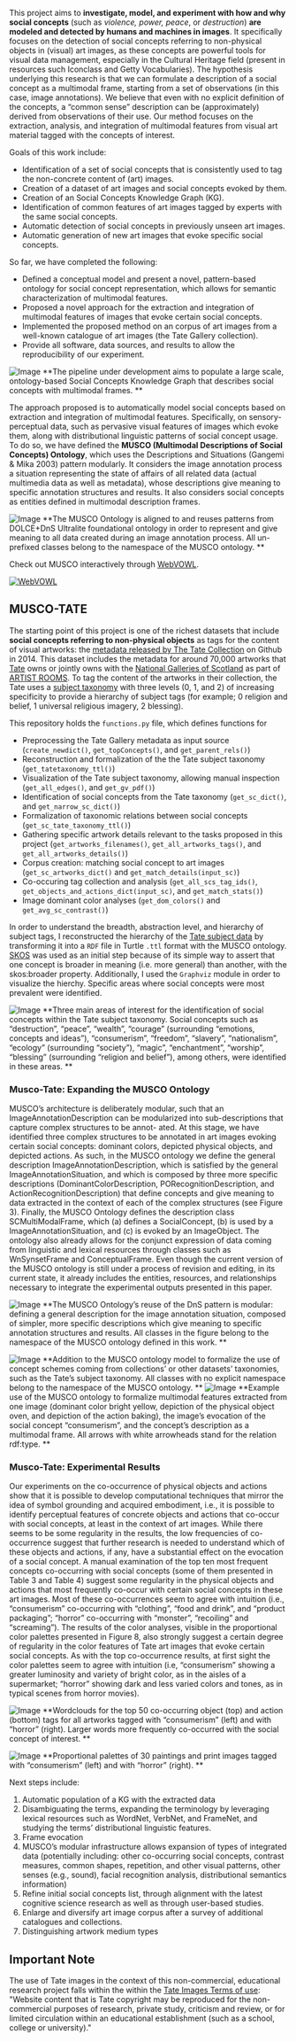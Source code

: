 This project aims to **investigate, model, and experiment with how and why social concepts** (such as *violence, power, peace*, or *destruction*) **are modeled and detected by humans and machines in images**. It specifically focuses on the detection of social concepts referring to non-physical objects in (visual) art images, as these concepts are powerful tools for visual data management, especially in the Cultural Heritage field (present in resources such Iconclass and Getty Vocabularies). The hypothesis underlying this research is that we can formulate a description of a social concept as a multimodal frame, starting from a set of observations (in this case, image annotations). We believe that even with no explicit definition of the concepts,  a “common sense” description can be (approximately) derived from observations of their use. Our method focuses on the extraction, analysis, and integration of multimodal features from visual art material tagged with the concepts of interest. 

Goals of this work include:
* Identification of a set of social concepts that is consistently used to tag the non-concrete content of (art) images.
* Creation of a dataset of art images and social concepts evoked by them.
* Creation of an Social Concepts Knowledge Graph (KG).
* Identification of common features of art images tagged by experts with the same social concepts.
* Automatic detection of social concepts in previously unseen art images.
* Automatic generation of new art images that evoke specific social concepts.

So far, we have completed the following:

* Defined a conceptual model and present a novel, pattern-based ontology for social concept representation, which allows for semantic characterization of multimodal features. 
* Proposed a novel approach for the extraction and integration of multimodal features of images that evoke certain social concepts.
* Implemented the proposed method on an corpus of art images from a well-known catalogue of art images (the Tate Gallery collection).
* Provide all software, data sources, and results to allow the reproducibility of our experiment.

![Image](https://delfimpandiani.github.io/musco/images/reducedapproach.png)
**The pipeline under development aims to populate a large scale, ontology-based Social Concepts Knowledge Graph that describes social concepts with multimodal frames.
**

The approach proposed is to automatically model social concepts based on extraction and integration of multimodal features. Specifically, on sensory-perceptual data, such as pervasive visual features of images which evoke them, along with distributional linguistic patterns of social concept usage. To do so, we have defined the **MUSCO (Multimodal Descriptions of Social Concepts) Ontology**, which uses the Descriptions and Situations (Gangemi & Mika 2003) pattern modularly. It considers the image annotation process a situation representing the state of affairs of all related data (actual multimedia data as well as metadata), whose descriptions give meaning to specific annotation structures and results. It also considers social concepts as entities defined in multimodal description frames. 

![Image](https://delfimpandiani.github.io/musco/images/T_Box_0.png)
**The MUSCO Ontology is aligned to and reuses patterns from DOLCE+DnS Ultralite foundational ontology in order to represent and give meaning to all data created during an image annotation process. All un-prefixed classes belong to the namespace of the MUSCO ontology.
**

Check out MUSCO interactively through [WebVOWL](http://www.visualdataweb.de/webvowl/#iri=https://w3id.org/musco).

<a href="http://www.visualdataweb.de/webvowl/#iri=https://w3id.org/musco"><img src="https://delfimpandiani.github.io/musco/images/webvowl.png" alt="WebVOWL"></a>

## MUSCO-TATE

The starting point of this project is one of the richest datasets that include **social concepts referring to non-physical objects** as tags for the content of visual artworks: the [metadata released by The Tate Collection](https://github.com/tategallery/collection) on Github in 2014. This dataset includes the metadata for around 70,000 artworks that [Tate](http://www.tate.org.uk/) owns or jointly owns with the [National Galleries of Scotland](http://www.nationalgalleries.org) as part of [ARTIST ROOMS](http://www.tate.org.uk/artist-rooms). To tag the content of the artworks in their collection, the Tate uses a [subject taxonomy](https://github.com/tategallery/collection/tree/master/processed/subjects) with three levels (0, 1, and 2) of increasing specificity to provide a hierarchy of subject tags (for example; 0 religion and belief, 1 universal religious imagery, 2 blessing). 

This repository holds the `functions.py` file, which defines functions for 

- Preprocessing the Tate Gallery metadata as input source (`create_newdict()`, `get_topConcepts()`, and `get_parent_rels()`)
- Reconstruction and formalization of the the Tate subject taxonomy (`get_tatetaxonomy_ttl()`)
- Visualization of the Tate subject taxonomy, allowing manual inspection (`get_all_edges()`, and `get_gv_pdf()`)
- Identification of social concepts from the Tate taxonomy (`get_sc_dict()`, and `get_narrow_sc_dict()`)
- Formalization of taxonomic relations between social concepts (`get_sc_tate_taxonomy_ttl()`)
- Gathering specific artwork details relevant to the tasks proposed in this project (`get_artworks_filenames()`, `get_all_artworks_tags()`, and `get_all_artworks_details()`)
- Corpus creation: matching social concept to art images (`get_sc_artworks_dict()` and `get_match_details(input_sc)`)
- Co-occuring tag collection and analysis (`get_all_scs_tag_ids()`, `get_objects_and_actions_dict(input_sc)`, and `get_match_stats()`)
- Image dominant color analyses (`get_dom_colors()` and `get_avg_sc_contrast()`)

In order to understand the breadth, abstraction level, and hierarchy of subject tags, I reconstructed the hierarchy of the [Tate subject data](https://github.com/tategallery/collection/tree/master/processed/subjects) by transforming it into a `RDF` file in Turtle `.ttl` format with the MUSCO ontology. [SKOS](https://www.w3.org/TR/skos-primer/#sechierarchy) was used as an initial step because of its simple way to assert that one concept is broader in meaning (i.e. more general) than another, with the skos:broader property. Additionally, I used the `Graphviz` module in order to visualize the hierchy. Specific areas where social concepts were most prevalent were identified.

![Image](https://delfimpandiani.github.io/musco/images/aareas.png)
**Three main areas of interest for the identification of social concepts within the Tate subject taxonomy. Social concepts such as “destruction”, “peace”, “wealth”, “courage” (surrounding “emotions, concepts and ideas”), “consumerism”, “freedom”, “slavery”, “nationalism”, “ecology” (surrounding “society”), “magic”, “enchantment”, “worship”, “blessing” (surrounding “religion and belief”), among others, were identified in these areas.
**

### Musco-Tate: Expanding the MUSCO Ontology

MUSCO’s architecture is deliberately modular, such that an ImageAnnotationDescription can be modularized into sub-descriptions that capture complex structures to be annot- ated. At this stage, we have identified three complex structures to be annotated in art images evoking certain social concepts: dominant colors, depicted physical objects, and depicted actions. As such, in the MUSCO ontology we define the general description ImageAnnotationDescription, which is satisfied by the general ImageAnnotationSituation, and which is composed by three more specific descriptions (DominantColorDescription, PORecognitionDescription, and ActionRecognitionDescription) that define concepts and give meaning to data extracted in the context of each of the complex structures (see Figure 3). Finally, the MUSCO Ontology defines the description class SCMultiModalFrame, which (a) defines a SocialConcept, (b) is used by a ImageAnnotationSituation, and (c) is evoked by an ImageObject. The ontology also already allows for the conjunct expression of data coming from linguistic and lexical resources through classes such as WnSynsetFrame and ConceptualFrame. Even though the current version of the MUSCO ontology is still under a process of revision and editing, in its current state, it already includes the entities, resources, and relationships necessary to integrate the experimental outputs presented in this paper.

![Image](https://delfimpandiani.github.io/musco/images/T_Box_1.png)
**The MUSCO Ontology’s reuse of the DnS pattern is modular: defining a general description for the image annotation situation, composed of simpler, more specific descriptions which give meaning to specific annotation structures and results. All classes in the figure belong to the namespace of the MUSCO ontology defined in this work.
**

![Image](https://delfimpandiani.github.io/musco/images/T_BOx_addition.png)
**Addition to the MUSCO ontology model to formalize the use of concept schemes coming from collections’ or other datasets’ taxonomies, such as the Tate’s subject taxonomy. All classes with no explicit namespace belong to the namespace of the MUSCO ontology.
**
![Image](https://delfimpandiani.github.io/musco/images/A_Box.png)
**Example use of the MUSCO ontology to formalize multimodal features extracted from one image (dominant color bright yellow, depiction of the physical object oven, and depiction of the action baking), the image’s evocation of the social concept “consumerism”, and the concept’s description as a multimodal frame. All arrows with white arrowheads stand for the relation rdf:type.
**


### Musco-Tate: Experimental Results

Our experiments on the co-occurrence of physical objects and actions show that it is possible to develop computational techniques that mirror the idea of symbol grounding and acquired embodiment, i.e., it is possible to identify perceptual features of concrete objects and actions that co-occur with social concepts, at least in the context of art images. While there seems to be some regularity in the results, the low frequencies of co-occurrence suggest that further research is needed to understand which of these objects and actions, if any, have a substantial effect on the evocation of a social concept. A manual examination of the top ten most frequent concepts co-occurring with social concepts (some of them presented in Table 3 and Table 4) suggest some regularity in the physical objects and actions that most frequently co-occur with certain social concepts in these art images. Most of these co-occurrences seem to agree with intuition (i.e., “consumerism” co-occurring with “clothing”, “food and drink”, and “product packaging”; “horror” co-occurring with “monster”, “recoiling” and “screaming”). The results of the color analyses, visible in the proportional color palettes presented in Figure 8, also strongly suggest a certain degree of regularity in the color features of Tate art images that evoke certain social concepts. As with the top co-occurrence results, at first sight the color palettes seem to agree with intuition (i.e, “consumerism” showing a greater luminosity and variety of bright color, as in the aisles of a supermarket; “horror” showing dark and less varied colors and tones, as in typical scenes from horror movies).

![Image](https://delfimpandiani.github.io/musco/images/wordclouds.png)
**Wordclouds for the top 50 co-occurring object (top) and action (bottom) tags for all artworks tagged with “consumerism” (left) and with “horror” (right). Larger words more frequently co-occurred with the social concept of interest.
**

![Image](https://delfimpandiani.github.io/musco/images/palettes.png)
**Proportional palettes of 30 paintings and print images tagged with “consumerism” (left) and with “horror” (right).
**

Next steps include:
1. Automatic population of a KG with the extracted data
2. Disambiguating the terms, expanding the terminology by leveraging lexical resources such as WordNet, VerbNet, and FrameNet, and studying the terms’ distributional linguistic features.
3. Frame evocation
4. MUSCO’s modular infrastructure allows expansion of types of integrated data (potentially including: other co-occurring social concepts, contrast measures, common shapes, repetition, and other visual patterns, other senses (e.g., sound), facial recognition analysis, distributional semantics information)
5. Refine initial social concepts list, through alignment with the latest cognitive science research as well as through user-based studies.
6. Enlarge and diversify art image corpus after a survey of additional catalogues and collections.
7. Distinguishing artwork medium types


## Important Note
The use of Tate images in the context of this non-commercial, educational research project falls within the within the [Tate Images Terms of use](https://www.tate.org.uk/about-us/policies-and-procedures/website-terms-use): "Website content that is Tate copyright may be reproduced for the non-commercial purposes of research, private study, criticism and review, or for limited circulation within an educational establishment (such as a school, college or university)."
